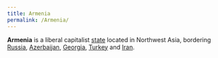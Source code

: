 ```yaml
---
title: Armenia
permalink: /Armenia/
---
```


**Armenia** is a liberal capitalist [state](List_of_States.md "wikilink")
located in Northwest Asia, bordering [Russia](Russia.md "wikilink"),
[Azerbaijan](Azerbaijan.md "wikilink"), [Georgia](Georgia.md "wikilink"),
[Turkey](Turkey.md "wikilink") and [Iran](Iran.md "wikilink").